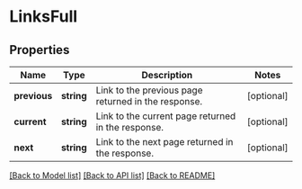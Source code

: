 # LinksFull

## Properties
Name | Type | Description | Notes
------------ | ------------- | ------------- | -------------
**previous** | **string** | Link to the previous page returned in the response. | [optional] 
**current** | **string** | Link to the current page returned in the response. | [optional] 
**next** | **string** | Link to the next page returned in the response. | [optional] 

[[Back to Model list]](../../README.md#documentation-for-models) [[Back to API list]](../../README.md#documentation-for-api-endpoints) [[Back to README]](../../README.md)

